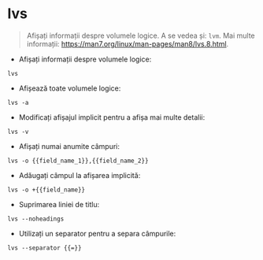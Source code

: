 # lvs

> Afișați informații despre volumele logice.
> A se vedea și: `lvm`.
> Mai multe informații: <https://man7.org/linux/man-pages/man8/lvs.8.html>.

- Afișați informații despre volumele logice:

`lvs`

- Afișează toate volumele logice:

`lvs -a`

- Modificați afișajul implicit pentru a afișa mai multe detalii:

`lvs -v`

- Afișați numai anumite câmpuri:

`lvs -o {{field_name_1}},{{field_name_2}}`

- Adăugați câmpul la afișarea implicită:

`lvs -o +{{field_name}}`

- Suprimarea liniei de titlu:

`lvs --noheadings`

- Utilizați un separator pentru a separa câmpurile:

`lvs --separator {{=}}`
